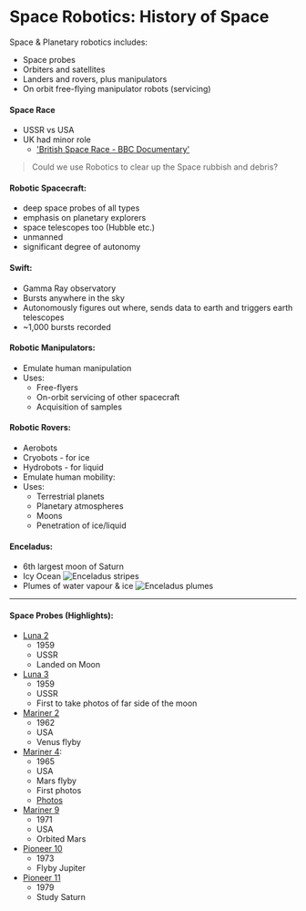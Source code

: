 Space Robotics: History of Space
=====
Space & Planetary robotics includes:
* Space probes
* Orbiters and satellites
* Landers and rovers, plus manipulators
* On orbit free-flying manipulator robots (servicing)

#### Space Race
* USSR vs USA
* UK had minor role
  * ['British Space Race - BBC Documentary'](https://www.youtube.com/watch?v=yW5X8dhxA_8)

> Could we use Robotics to clear up the Space rubbish and debris?

#### Robotic Spacecraft:
* deep space probes of all types
* emphasis on planetary explorers
* space telescopes too (Hubble etc.)
* unmanned
* significant degree of autonomy

#### Swift:
* Gamma Ray observatory
* Bursts anywhere in the sky
* Autonomously figures out where, sends data to earth and triggers earth telescopes
* ~1,000 bursts recorded

#### Robotic Manipulators:
* Emulate human manipulation
* Uses:
  * Free-flyers
  * On-orbit servicing of other spacecraft
  * Acquisition of samples

#### Robotic Rovers:
* Aerobots
* Cryobots - for ice
* Hydrobots - for liquid
* Emulate human mobility:
* Uses:
  * Terrestrial planets
  * Planetary atmospheres
  * Moons
  * Penetration of ice/liquid

#### Enceladus:
* 6th largest moon of Saturn
* Icy Ocean
![Enceladus stripes](http://www.esa.int/var/esa/storage/images/esa_multimedia/images/2007/03/enceladus_craters_and_complex_fractured_terrains/9881735-3-eng-GB/Enceladus_craters_and_complex_fractured_terrains.jpg)
* Plumes of water vapour & ice
![Enceladus plumes](http://apod.nasa.gov/apod/image/0911/enceladus12_cassini_big.png)

---

#### Space Probes (Highlights):
* [Luna 2](https://en.wikipedia.org/wiki/Luna_2)
  * 1959
  * USSR
  * Landed on Moon
* [Luna 3](https://en.wikipedia.org/wiki/Luna_3)
  * 1959
  * USSR
  * First to take photos of far side of the moon
* [Mariner 2](https://en.wikipedia.org/wiki/Mariner_2)
  * 1962
  * USA
  * Venus flyby
* [Mariner 4](https://en.wikipedia.org/wiki/Mariner_4):
  * 1965
  * USA
  * Mars flyby
  * First photos
  * [Photos](http://nssdc.gsfc.nasa.gov/imgcat/html/mission_page/MR_Mariner_4_page1.html)
* [Mariner 9](https://en.wikipedia.org/wiki/Mariner_9)
  * 1971
  * USA
  * Orbited Mars
* [Pioneer 10](https://en.wikipedia.org/wiki/Pioneer_10)
  * 1973
  * Flyby Jupiter
* [Pioneer 11](https://en.wikipedia.org/wiki/Pioneer_11)
  * 1979
  * Study Saturn
